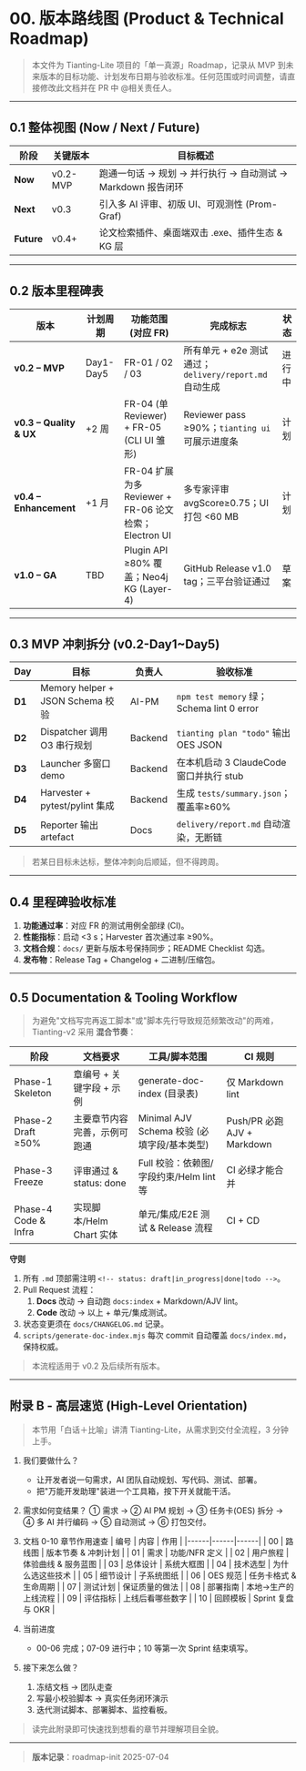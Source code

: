 # 00. 版本路线图 (Product & Technical Roadmap)

> 本文件为 Tianting-Lite 项目的「单一真源」Roadmap，记录从 MVP 到未来版本的目标功能、计划发布日期与验收标准。任何范围或时间调整，请直接修改此文档并在 PR 中 @相关责任人。

---

## 0.1 整体视图 (Now / Next / Future)
| 阶段 | 关键版本 | 目标概述 |
|------|----------|----------|
| **Now** | v0.2-MVP | 跑通一句话 → 规划 → 并行执行 → 自动测试 → Markdown 报告闭环 |
| **Next** | v0.3 | 引入多 AI 评审、初版 UI、可观测性 (Prom-Graf) |
| **Future** | v0.4+ | 论文检索插件、桌面端双击 .exe、插件生态 & KG 层 |

---

## 0.2 版本里程碑表
| 版本 | 计划周期 | 功能范围 (对应 FR) | 完成标志 | 状态 |
|------|---------|-------------------|----------|------|
| **v0.2 – MVP** | Day1-Day5 | FR-01 / 02 / 03 | 所有单元 + e2e 测试通过；`delivery/report.md` 自动生成 | 进行中 |
| **v0.3 – Quality & UX** | +2 周 | FR-04 (单 Reviewer) + FR-05 (CLI UI 雏形) | Reviewer pass ≥90%；`tianting ui` 可展示进度条 | 计划 |
| **v0.4 – Enhancement** | +1 月 | FR-04 扩展为多 Reviewer + FR-06 论文检索；Electron UI | 多专家评审 avgScore≥0.75；UI 打包 <60 MB | 计划 |
| **v1.0 – GA** | TBD | Plugin API ≥80% 覆盖；Neo4j KG (Layer-4) | GitHub Release v1.0 tag；三平台验证通过 | 草案 |

---

## 0.3 MVP 冲刺拆分 (v0.2-Day1~Day5)
| Day | 目标 | 负责人 | 验收标准 |
|-----|------|--------|----------|
| **D1** | Memory helper + JSON Schema 校验 | AI-PM | `npm test memory` 绿；Schema lint 0 error |
| **D2** | Dispatcher 调用 O3 串行规划 | Backend | `tianting plan "todo"` 输出 OES JSON | 
| **D3** | Launcher 多窗口 demo | Backend | 在本机启动 3 ClaudeCode 窗口并执行 stub | 
| **D4** | Harvester + pytest/pylint 集成 | Backend | 生成 `tests/summary.json`；覆盖率≥60% |
| **D5** | Reporter 输出 artefact | Docs | `delivery/report.md` 自动渲染，无断链 |

> 若某日目标未达标，整体冲刺向后顺延，但不得跨周。

---

## 0.4 里程碑验收标准
1. **功能通过率**：对应 FR 的测试用例全部绿 (CI)。
2. **性能指标**：启动 <3 s；Harvester 首次通过率 ≥90%。
3. **文档合规**：`docs/` 更新与版本号保持同步；README Checklist 勾选。
4. **发布物**：Release Tag + Changelog + 二进制/压缩包。

---

## 0.5 Documentation & Tooling Workflow  <!-- status: done -->
> 为避免"文档写完再返工脚本"或"脚本先行导致规范频繁改动"的两难，Tianting-v2 采用 **混合节奏**：

| 阶段 | 文档要求 | 工具/脚本范围 | CI 规则 |
|------|----------|--------------|---------|
| Phase-1 Skeleton | 章编号 + 关键字段 + 示例 | generate-doc-index (目录表) | 仅 Markdown lint |
| Phase-2 Draft ≥50% | 主要章节内容完善，示例可跑通 | Minimal AJV Schema 校验 (必填字段/基本类型) | Push/PR 必跑 AJV + Markdown |
| Phase-3 Freeze | 评审通过 & status: done | Full 校验：依赖图/字段约束/Helm lint 等 | CI 必绿才能合并 |
| Phase-4 Code & Infra | 实现脚本/Helm Chart 实体 | 单元/集成/E2E 测试 & Release 流程 | CI + CD |

**守则**
1. 所有 `.md` 顶部需注明 `<!-- status: draft|in_progress|done|todo -->`。  
2. Pull Request 流程：
   1) **Docs** 改动 → 自动跑 `docs:index` + Markdown/AJV lint。  
   2) **Code** 改动 → 以上 + 单元/集成测试。  
3. 状态变更须在 `docs/CHANGELOG.md` 记录。  
4. `scripts/generate-doc-index.mjs` 每次 commit 自动覆盖 `docs/index.md`，保持权威。  

> 本流程适用于 v0.2 及后续所有版本。

---

## 附录 B - 高层速览 (High-Level Orientation)  <!-- status: done -->
> 本节用「白话＋比喻」讲清 Tianting-Lite，从需求到交付全流程，3 分钟上手。

1. 我们要做什么？
   - 让开发者说一句需求，AI 团队自动规划、写代码、测试、部署。
   - 把"万能开发助理"装进一个工具箱，按下开关就能干活。

2. 需求如何变结果？
   ① 需求 → ② AI PM 规划 → ③ 任务卡(OES) 拆分  → ④ 多 AI 并行编码
   → ⑤ 自动测试 → ⑥ 打包交付。

3. 文档 0-10 章节作用速查
| 编号 | 内容 | 作用 |
|------|------|------|
| 00 | 路线图 | 版本节奏 & 冲刺计划 |
| 01 | 需求 | 功能/NFR 定义 |
| 02 | 用户旅程 | 体验曲线 & 服务蓝图 |
| 03 | 总体设计 | 系统大框图 |
| 04 | 技术选型 | 为什么选这些技术 |
| 05 | 细节设计 | 子系统图纸 |
| 06 | OES 规范 | 任务卡格式 & 生命周期 |
| 07 | 测试计划 | 保证质量的做法 |
| 08 | 部署指南 | 本地→生产的上线流程 |
| 09 | 评估指标 | 上线后看哪些数字 |
| 10 | 回顾模板 | Sprint 复盘与 OKR |

4. 当前进度
   - 00-06 完成；07-09 进行中；10 等第一次 Sprint 结束填写。

5. 接下来怎么做？
   1) 冻结文档 → 团队走查  
   2) 写最小校验脚本 → 真实任务闭环演示  
   3) 迭代测试脚本、部署脚本、监控看板。

> 读完此附录即可快速找到想看的章节并理解项目全貌。

---
> **版本记录**：roadmap-init 2025-07-04 